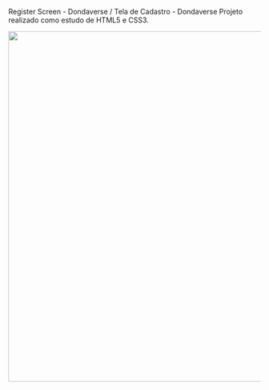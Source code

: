 Register Screen - Dondaverse / Tela de Cadastro - Dondaverse
Projeto realizado como estudo de HTML5 e CSS3.



<div align="center">
<img src="https://user-images.githubusercontent.com/97986284/155258297-7fd2a44d-c75a-4ee0-9d04-10dd214fab9f.PNG" width="700px" />
</div>





